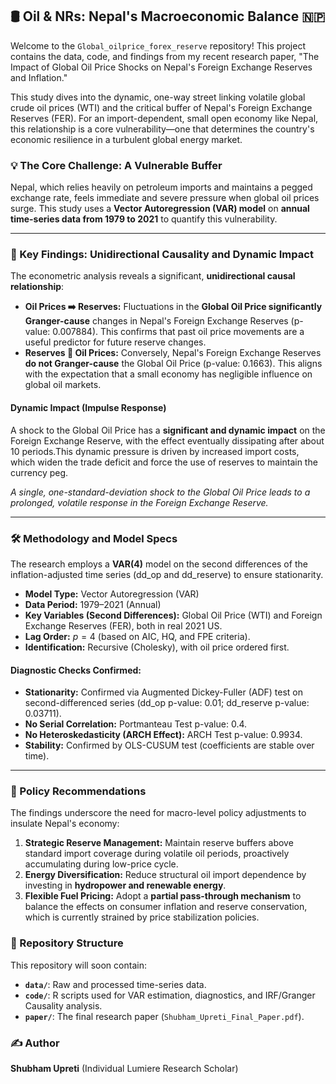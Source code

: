 ## 🛢️ Oil & NRs: Nepal's Macroeconomic Balance 🇳🇵

Welcome to the `Global_oilprice_forex_reserve` repository! This project contains the data, code, and findings from my recent research paper, "The Impact of Global Oil Price Shocks on Nepal's Foreign Exchange Reserves and Inflation."

This study dives into the dynamic, one-way street linking volatile global crude oil prices (WTI) and the critical buffer of Nepal's Foreign Exchange Reserves (FER). For an import-dependent, small open economy like Nepal, this relationship is a core vulnerability—one that determines the country's economic resilience in a turbulent global energy market.

### 💡 The Core Challenge: A Vulnerable Buffer

Nepal, which relies heavily on petroleum imports and maintains a pegged exchange rate, feels immediate and severe pressure when global oil prices surge. This study uses a **Vector Autoregression (VAR) model** on **annual time-series data from 1979 to 2021** to quantify this vulnerability.

---

### 🔬 Key Findings: Unidirectional Causality and Dynamic Impact

The econometric analysis reveals a significant, **unidirectional causal relationship**:

* **Oil Prices ➡️ Reserves:** Fluctuations in the **Global Oil Price significantly Granger-cause** changes in Nepal's Foreign Exchange Reserves (p-value: 0.007884). This confirms that past oil price movements are a useful predictor for future reserve changes.
* **Reserves 🚫 Oil Prices:** Conversely, Nepal's Foreign Exchange Reserves **do not Granger-cause** the Global Oil Price (p-value: 0.1663). This aligns with the expectation that a small economy has negligible influence on global oil markets.

#### Dynamic Impact (Impulse Response)

A shock to the Global Oil Price has a **significant and dynamic impact** on the Foreign Exchange Reserve, with the effect eventually dissipating after about 10 periods.This dynamic pressure is driven by increased import costs, which widen the trade deficit and force the use of reserves to maintain the currency peg.

*A single, one-standard-deviation shock to the Global Oil Price leads to a prolonged, volatile response in the Foreign Exchange Reserve.*

---

### 🛠️ Methodology and Model Specs

The research employs a **VAR(4)** model on the second differences of the inflation-adjusted time series (dd\_op and dd\_reserve) to ensure stationarity.

* **Model Type:** Vector Autoregression (VAR) 
* **Data Period:** 1979–2021 (Annual) 
* **Key Variables (Second Differences):** Global Oil Price (WTI) and Foreign Exchange Reserves (FER), both in real 2021 US.
* **Lag Order:** $p=4$ (based on AIC, HQ, and FPE criteria).
* **Identification:** Recursive (Cholesky), with oil price ordered first.

#### Diagnostic Checks Confirmed:

* **Stationarity:** Confirmed via Augmented Dickey-Fuller (ADF) test on second-differenced series (dd\_op p-value: 0.01; dd\_reserve p-value: 0.03711).
* **No Serial Correlation:** Portmanteau Test p-value: 0.4.
* **No Heteroskedasticity (ARCH Effect):** ARCH Test p-value: 0.9934.
* **Stability:** Confirmed by OLS-CUSUM test (coefficients are stable over time).

---

### 🎯 Policy Recommendations

The findings underscore the need for macro-level policy adjustments to insulate Nepal's economy:

1.  **Strategic Reserve Management:** Maintain reserve buffers above standard import coverage during volatile oil periods, proactively accumulating during low-price cycle.
2.  **Energy Diversification:** Reduce structural oil import dependence by investing in **hydropower and renewable energy**.
3.  **Flexible Fuel Pricing:** Adopt a **partial pass-through mechanism** to balance the effects on consumer inflation and reserve conservation, which is currently strained by price stabilization policies.

### 📂 Repository Structure 

This repository will soon contain:

* **`data/`**: Raw and processed time-series data.
* **`code/`**: R scripts used for VAR estimation, diagnostics, and IRF/Granger Causality analysis.
* **`paper/`**: The final research paper (`Shubham_Upreti_Final_Paper.pdf`).

### ✍️ Author

**Shubham Upreti** (Individual Lumiere Research Scholar)
